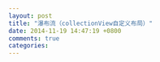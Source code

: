 ```yaml
---
layout: post
title: "瀑布流（collectionView自定义布局）"
date: 2014-11-19 14:47:19 +0800
comments: true
categories: 
---
```

